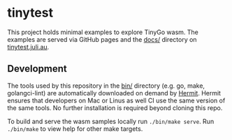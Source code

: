 # tinytest

This project holds minimal examples to explore TinyGo wasm. The examples
are served via GitHub pages and the [docs/](docs) directory on
[tinytest.juli.au](https://tinytest.juli.au).

## Development

The tools used by this repository in the [bin/](bin) directory (e.g. go,
make, golangci-lint) are automatically downloaded on demand by
[Hermit]. Hermit ensures that developers on Mac or Linus as well CI use
the same version of the same tools. No further installation is required
beyond cloning this repo. 

To build and serve the wasm samples locally run `./bin/make serve`. Run
`./bin/make` to view help for other make targets.

[Hermit]: https://cashapp.github.io/hermit/
